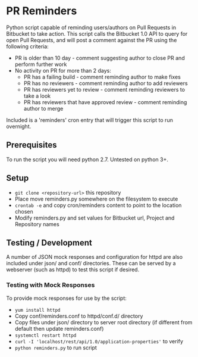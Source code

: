 # PR Reminders

Python script capable of reminding users/authors on Pull Requests in Bitbucket to take action.
This script calls the Bitbucket 1.0 API to query for open Pull Requests, and will post a comment against the PR using the following criteria:

* PR is older than 10 day - comment suggesting author to close PR and perform further work
* No activity on PR for more than 2 days:
  * PR has a failing build - comment reminding author to make fixes
  * PR has no reviewers - comment reminding author to add reviewers
  * PR has reviewers yet to review - comment reminding reviewers to take a look
  * PR has reviewers that have approved review - comment reminding author to merge

Included is a 'reminders' cron entry that will trigger this script to run overnight.

## Prerequisites

To run the script you will need python 2.7.
Untested on python 3+.

## Setup

* `git clone <repository-url>` this repository
* Place move reminders.py somewhere on the filesystem to execute
* `crontab -e` and copy cron/reminders content to point to the location chosen
* Modify reminders.py and set values for Bitbucket url, Project and Repository names

## Testing / Development

A number of JSON mock responses and configuration for httpd are also included under json/ and conf/ directories.
These can be served by a webserver (such as httpd) to test this script if desired.

### Testing with Mock Responses

To provide mock responses for use by the script:
* `yum install httpd`
* Copy conf/reminders.conf to httpd/conf.d/ directory
* Copy files under json/ directory to server root directory (if different from default then update reminders.conf)
* `systemctl restart httpd`
* `curl -I 'localhost/rest/api/1.0/application-properties'` to verify
* `python reminders.py` to run script
